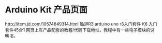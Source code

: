 # Arduino Kit 产品页面
http://item.jd.com/10574849314.html
酷道R3 arduino uno r3入门套件 K6 入门套件45合1
网页上有产品配套的教程/代码下载地址，教程中有一些电子模块的说明书。


